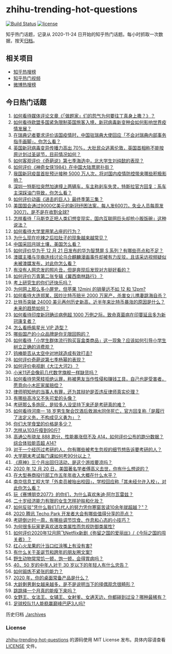 # zhihu-trending-hot-questions

[![Build Status](https://github.com/justjavac/zhihu-trending-hot-questions/workflows/ci/badge.svg?branch=master)](https://github.com/justjavac/zhihu-trending-hot-questions/actions)
[![license](https://img.shields.io/github/license/justjavac/zhihu-trending-hot-questions)](https://github.com/justjavac/zhihu-trending-hot-questions/blob/master/LICENSE)

知乎热门话题，记录从 2020-11-24 日开始的知乎热门话题。每小时抓取一次数据，按天[归档](./archives)。

## 相关项目

- [知乎热搜榜](https://github.com/justjavac/zhihu-trending-top-search)
- [知乎热门视频](https://github.com/justjavac/zhihu-trending-hot-video)
- [微博热搜榜](https://github.com/justjavac/weibo-trending-hot-search)

## 今日热门话题

<!-- BEGIN -->
<!-- 最后更新时间 Tue Dec 22 2020 03:09:06 GMT+0800 (CST) -->
1. [如何看待媒体评论文章《「做题家」们的怨气为何要往丁真身上撒？》？](https://www.zhihu.com/question/435706809)
1. [如何看待欧盟多国紧急限制英国旅客入境，新冠病毒新变种会如何影响世界疫情发展？](https://www.zhihu.com/question/435784567)
1. [在瑞典记者要求评价该国疫情时，中国驻瑞典大使回应「不会对瑞典内部事务指手画脚」，你怎么看？](https://www.zhihu.com/question/435784082)
1. [英国新冠病毒变异传播力高出 70%，大批民众逃离伦敦，英国首相称不能按原计划过圣诞节，目前情况如何？](https://www.zhihu.com/question/435677444)
1. [如何客观评价《奇葩说》第七季海选中，北大学生刘纯懿的表现？](https://www.zhihu.com/question/435351110)
1. [如何评价《神奇女侠1984》在中国大陆票房扑街？](https://www.zhihu.com/question/435654866)
1. [我国新冠疫苗首批预计接种 5000 万人次，将对国内疫情防控带来哪些积极影响？](https://www.zhihu.com/question/435798158)
1. [深圳一特斯拉突然加速撞上两辆车，车主称刹车失灵，特斯拉官方回复：系车主深踩油门导致，你怎么看？](https://www.zhihu.com/question/435837083)
1. [如何评价动画《进击的巨人》最终季第三集？](https://www.zhihu.com/question/435720752)
1. [美国国会通过9000亿美元的新冠纾困法案，每人发600刀，失业人员每周发300刀，是不是在收割全球?](https://www.zhihu.com/question/435806538)
1. [怎样看待「马斯克正把人类幻想变现实，国内互联网巨头却抢小贩饭碗」这种说法？](https://www.zhihu.com/question/433679559)
1. [如何看待大学里用笔占座的行为？](https://www.zhihu.com/question/435368063)
1. [为什么现在吃辣之后拉肚子的现象越来越常见？](https://www.zhihu.com/question/20696502)
1. [中国采回月球土壤，美国怎么看？](https://www.zhihu.com/question/431947864)
1. [如何评价华为于 12 月 21 日发布的华为智慧屏 S 系列？有哪些亮点和不足？](https://www.zhihu.com/question/435836528)
1. [澳媒主播与华裔连线讨论乌合麒麟漫画事件却被有力反驳，且该采访视频疑似未被澳媒发布，对此你怎么看？](https://www.zhihu.com/question/435705927)
1. [有没有人网恋发的照片丑，但是奔现后发现对方挺好看的？](https://www.zhihu.com/question/266750825)
1. [如何评价万青第二张专辑《冀西南林路行》？](https://www.zhihu.com/question/67985896)
1. [考上研究生的你们还快乐吗？](https://www.zhihu.com/question/402363496)
1. [为何网上那么多小屏党，但苹果 12mini 的销量远不如 12 和 12pm?](https://www.zhihu.com/question/434941670)
1. [如何看待大连郑某，因炒比特币赔光 2000 万家产，杀害女儿携妻跳海自杀？](https://www.zhihu.com/question/435575039)
1. [比特币突破 24000 美元再创历史新高，近半年来比特币暴涨的原因是什么？未来的趋势如何？](https://www.zhihu.com/question/435692521)
1. [如何看待印度新冠确诊病例超 1000 万例之际，致命真菌病在印蔓延且多为新冠康复者？](https://www.zhihu.com/question/435590183)
1. [怎么看杨紫星光 VIP 造型？](https://www.zhihu.com/question/435756519)
1. [哪些国产的小众品牌是你无限回购的？](https://www.zhihu.com/question/292164259)
1. [如何看待「小学生群体流行购买盲盒类商品」这一现象？应该如何引导小学生树立正确的消费观？](https://www.zhihu.com/question/435279057)
1. [钨棒能否从太空中对地球造成有效打击?](https://www.zhihu.com/question/435706105)
1. [如何评价奇葩说第七季杨幂的表现？](https://www.zhihu.com/question/435506337)
1. [如何评价电视剧《大江大河2》？](https://www.zhihu.com/question/392094923)
1. [小米11还会像前几代数字旗舰一样缺货吗？](https://www.zhihu.com/question/434800369)
1. [如何看待劳荣枝拒绝认罪，称被男友当作性侵和赚钱工具，自己也是受害者，愿意向小木匠家属赔偿？](https://www.zhihu.com/question/435804457)
1. [律师明知他的当事人有罪，还为其辩护是否违反律师真实伦理？](https://www.zhihu.com/question/434548168)
1. [有哪些高冷又不失可爱的头像？](https://www.zhihu.com/question/329630038)
1. [考研那么多炮灰，是较多人没坚持下来还是考研真的难？](https://www.zhihu.com/question/388037964)
1. [如何看待河南一 18 岁男生聚会饮酒后救溺水同伴死亡，官方回复称「是履行了法定义务，不构成见义勇为」？](https://www.zhihu.com/question/435803024)
1. [你们大学食堂的价格是多少？](https://www.zhihu.com/question/63917620)
1. [怎样从103斤瘦到90斤?](https://www.zhihu.com/question/362934930)
1. [高通公布骁龙 888 跑分，性能暴涨但不及 A14，如何评价公布的跑分数据？综合体验能否超 A14?](https://www.zhihu.com/question/435525633)
1. [对于一个经历过考研的人，你有哪些被考生忽视的细节想告诉要考研的人？](https://www.zhihu.com/question/268360066)
1. [大学期末考试每门课如何考90分以上？](https://www.zhihu.com/question/305524143)
1. [《原神》三个月出回归活动，是这个游戏要凉吗？](https://www.zhihu.com/question/435819328)
1. [2020 年 12 月 20 日，美国著名学者傅高义去世，你有什么想说的？](https://www.zhihu.com/question/435792096)
1. [在大型券商投行部工作五年年收入大概在什么水平？](https://www.zhihu.com/question/28474832)
1. [南京信息工程大学「外卖员被抬出校园」，学校回应称「其未经允许入校」，对此你怎么看？](https://www.zhihu.com/question/435856076)
1. [玩《赛博朋克2077》的你们，为什么喜欢朱迪·阿尔瓦雷兹？](https://www.zhihu.com/question/435736476)
1. [二十岁经济能力有限的女生怎样护肤和化妆？](https://www.zhihu.com/question/27214615)
1. [如何反驳"凭什么我们几代人的努力凭你寒窗苦读10余年就超越？"？](https://www.zhihu.com/question/431601536)
1. [2020 腾讯 Techo Park 开发者大会有哪些值得分享的亮点？](https://www.zhihu.com/question/435122732)
1. [考研倒计时一周，有哪些调节饮食、作息和心态的小技巧？](https://www.zhihu.com/question/435798015)
1. [为何很多玩家更喜欢进攻类属性而忽视防御类属性?](https://www.zhihu.com/question/435587985)
1. [如何评价2020年12月网飞Netflix新剧《弥留之国的爱丽丝》/《今际之国的闯关者》？](https://www.zhihu.com/question/434269166)
1. [红心火龙果的汁当口红涂嘴上有没有害?](https://www.zhihu.com/question/434744917)
1. [有什么关于圣诞节和跨年的朋友圈文案?](https://www.zhihu.com/question/360652290)
1. [野生动物常常饥一顿，饱一顿，会得胃病吗？](https://www.zhihu.com/question/435273691)
1. [40、50 岁的中年人对于 30 岁以下的年轻人有什么忠告？](https://www.zhihu.com/question/23422821)
1. [如何锻炼不紧张的能力？](https://www.zhihu.com/question/318545387)
1. [2020 年，你的桌面常备产品是什么？](https://www.zhihu.com/question/435398366)
1. [大龄剩男剩女越来越多，是不是说明当下的择偶观念很畸形？](https://www.zhihu.com/question/433540501)
1. [跳跳绳一个月真的能瘦下来吗？](https://www.zhihu.com/question/427465220)
1. [女野王、女法王、女辅王、女射爹、女通天边，你都碰到过没？哪种最稀有？](https://www.zhihu.com/question/428893522)
1. [足球校队11人能稳赢巅峰巴萨3人吗?](https://www.zhihu.com/question/434514154)
<!-- END -->

历史归档 [./archives](./archives)

### License

[zhihu-trending-hot-questions](https://github.com/justjavac/zhihu-trending-hot-questions) 的源码使用 MIT License 发布。具体内容请查看 [LICENSE](./LICENSE) 文件。
